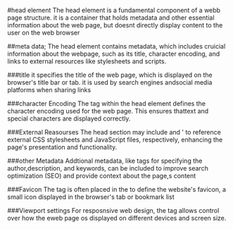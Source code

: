 #head element
The head element is a fundamental component of a webb page structure. it is a container that holds metadata and other essential information about the web page, but doesnt directly display content to the user on the web browser

##meta data;
The head element contains metadata, which includes cruicial information about the webpage, such  as its title, character encoding, and links to external resources like stylesheets and scripts.

###title
it specifies the title of the web page, which is displayed on the browser's title bar or tab. it is used by search engines andsocial media platforms when sharing links

###character Encoding
The <meta charset="UTF-8"> tag within the head element defines the character encoding used for the web page. This ensures thattext and special characters are displayed correctly.

###External Reasourses
The head section may include <link> and '<scripts> to reference external CSS stylesheets and JavaScript files, respectively, enhancing the page's presentation and functionality.

###other Metadata
Addtional metadata, like <meta> tags for specifying the author,description, and keywords, can be included to improve search optimization (SEO) and provide context about the page,s content

###Favicon
The <link rel="icon"> tag is often placed in the <head> to define the website's favicon, a small icon displayed in the browser's tab or bookmark list

###Viewport settings
For resposnsive web design, the <meta name="vewiport"> tag allows control over how the eweb page os displayed on different devices and screen size.

